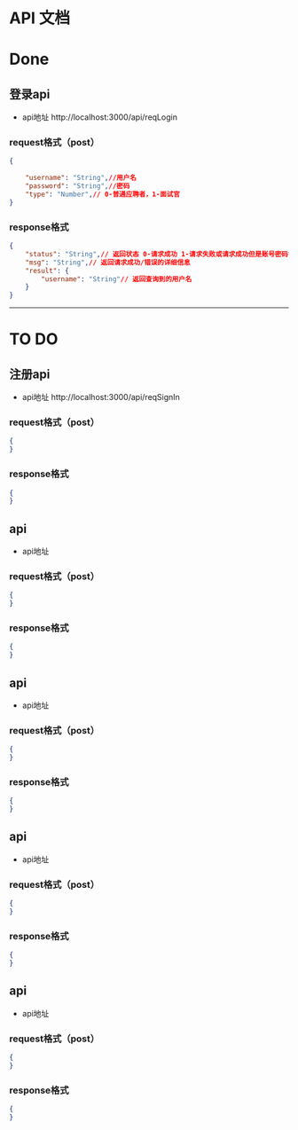 # API 文档
# Done
## 登录api
* api地址 http://localhost:3000/api/reqLogin
### request格式（post）
```json
{
    
    "username": "String",//用户名
    "password": "String",//密码
    "type": "Number",// 0-普通应聘者，1-面试官
}
```
### response格式
```json
{
    "status": "String",// 返回状态 0-请求成功 1-请求失败或请求成功但是账号密码错误
    "msg": "String",// 返回请求成功/错误的详细信息
    "result": {
        "username": "String"// 返回查询到的用户名
    }
}
```

***
# TO DO

## 注册api
* api地址 http://localhost:3000/api/reqSignIn
### request格式（post）
```json
{
}
```
### response格式
```json
{
}
```

## api
* api地址 
### request格式（post）
```json
{
}
```
### response格式
```json
{
}
```

## api
* api地址 
### request格式（post）
```json
{
}
```
### response格式
```json
{
}
```

## api
* api地址 
### request格式（post）
```json
{
}
```
### response格式
```json
{
}
```

## api
* api地址 
### request格式（post）
```json
{
}
```
### response格式
```json
{
}
```